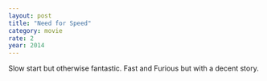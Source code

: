 ```yaml
---
layout: post
title: "Need for Speed"
category: movie
rate: 2
year: 2014
---
```


Slow start but otherwise fantastic. Fast and Furious but with a decent story.
